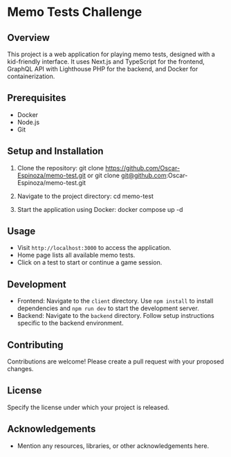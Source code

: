 # Memo Tests Challenge

## Overview
This project is a web application for playing memo tests, designed with a kid-friendly interface. It uses Next.js and TypeScript for the frontend, GraphQL API with Lighthouse PHP for the backend, and Docker for containerization.

## Prerequisites
- Docker
- Node.js
- Git

## Setup and Installation
1. Clone the repository:
  git clone https://github.com/Oscar-Espinoza/memo-test.git
    or
  git clone git@github.com:Oscar-Espinoza/memo-test.git

2. Navigate to the project directory:
  cd memo-test

3. Start the application using Docker:
  docker compose up -d

## Usage
- Visit `http://localhost:3000` to access the application.
- Home page lists all available memo tests.
- Click on a test to start or continue a game session.

## Development
- Frontend: Navigate to the `client` directory. Use `npm install` to install dependencies and `npm run dev` to start the development server.
- Backend: Navigate to the `backend` directory. Follow setup instructions specific to the backend environment.

## Contributing
Contributions are welcome! Please create a pull request with your proposed changes.

## License
Specify the license under which your project is released.

## Acknowledgements
- Mention any resources, libraries, or other acknowledgements here.

